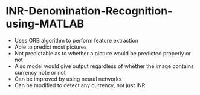 # INR-Denomination-Recognition-using-MATLAB
- Uses ORB algorithm to perform feature extraction
- Able to predict most pictures
- Not predictable as to whether a picture would be predicted properly or not
- Also model would give output regardless of whether the image contains currency note or not
- Can be improved by using neural networks
- Can be modified to detect any currency, not just INR
